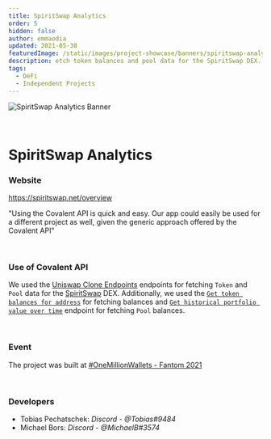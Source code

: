 ```yaml
---
title: SpiritSwap Analytics
order: 5 
hidden: false
author: emmaodia
updated: 2021-05-30
featuredImage: /static/images/project-showcase/banners/spiritswap-analytics.png
description: etch token balances and pool data for the SpiritSwap DEX.
tags: 
  - DeFi
  - Independent Projects
---
```


![SpiritSwap Analytics Banner](/static/images/project-showcase/banners/spiritswap-analytics.png)

&nbsp;
# SpiritSwap Analytics

### Website
https://spiritswap.net/overview



<Aside>

"Using the Covalent API is quick and easy. Our app could easily be used for a different project as well, given the generic approach offered by the Covalent API"

</Aside>

&nbsp;

### Use of Covalent API
We used the [Uniswap Clone Endpoints](https://www.covalenthq.com/docs/learn/guides/uniswap-clone/) endpoints for fetching `Token` and `Pool` data for the [SpiritSwap](https://www.spiritswap.finance/) DEX. Additionally, we used the [`Get token balances for address`](https://www.covalenthq.com/docs/api/#get-/v1/{chain_id}/address/{address}/balances_v2/) for fetching balances and [`Get historical portfolio value over time`](https://www.covalenthq.com/docs/api/#get-/v1/{chain_id}/address/{address}/portfolio_v2/) endpoint for fetching `Pool` balances.

&nbsp;

### Event
The project was built at [#OneMillionWallets - Fantom 2021](https://www.covalenthq.com/blog/omw-fantom-winners/)

&nbsp;

### Developers

- Tobias Pechatschek: *Discord - @Tobias#9484*
- Michael Bors: *Discord - @MichaelB#3574*